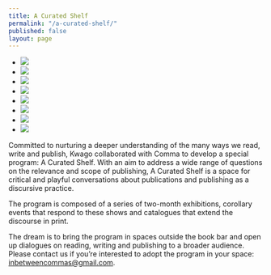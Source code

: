 ```yaml
---
title: A Curated Shelf
permalink: "/a-curated-shelf/"
published: false
layout: page
---
```


<div class="glide">
<div class="glide__track" data-glide-el="track">
<ul class="glide__slides">
<li class="glide__slide"><img src="../assets/media/curated-shelf-0.jpg" /></li>
<li class="glide__slide"><img src="../assets/media/curated-shelf-1.jpg" /></li>
<li class="glide__slide"><img src="../assets/media/curated-shelf-2.jpg" /></li>
<li class="glide__slide"><img src="../assets/media/curated-shelf-3.jpg" /></li>
<li class="glide__slide"><img src="../assets/media/curated-shelf-4.jpg" /></li>
<li class="glide__slide"><img src="../assets/media/curated-shelf-5.jpg" /></li>
<li class="glide__slide"><img src="../assets/media/curated-shelf-6.jpg" /></li>
<li class="glide__slide"><img src="../assets/media/curated-shelf-8.jpg" /></li>
</ul>
</div>
</div>

Committed to nurturing a deeper understanding of the many ways we read, write and publish, Kwago collaborated with Comma to develop a special program: A Curated Shelf. With an aim to address a wide range of questions on the relevance and scope of publishing, A Curated Shelf is a space for critical and playful conversations about publications and publishing as a discursive practice.

The program is composed of a series of two-month exhibitions, corollary events that respond to these shows and catalogues that extend the discourse in print.

The dream is to bring the program in spaces outside the book bar and open up dialogues on reading, writing and publishing to a broader audience. Please contact us if you’re interested to adopt the program in your space: <a href="mailto:inbetweencommas@gmail.com">inbetweencommas@gmail.com.</a>

<script src="../js/glide.min.js"></script>

<script>
new Glide('.glide', {
autoplay: 1500
}).mount();
</script>